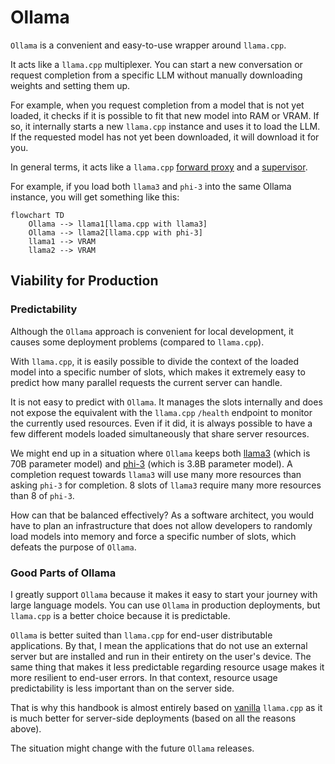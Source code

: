 # Ollama

`Ollama` is a convenient and easy-to-use wrapper around `llama.cpp`.

It acts like a `llama.cpp` multiplexer. You can start a new conversation or request completion from a specific LLM without manually downloading weights and setting them up. 

For example, when you request completion from a model that is not yet loaded, it checks if it is possible to fit that new model into RAM or VRAM. If so, it internally starts a new `llama.cpp` instance and uses it to load the LLM. If the requested model has not yet been downloaded, it will download it for you.

In general terms, it acts like a `llama.cpp` [forward proxy](/general-concepts/load-balancing/forward-proxy.md) and a [supervisor](/general-concepts/load-balancing/supervisor.md).

For example, if you load both `llama3` and `phi-3` into the same Ollama instance, you will get something like this:

```mermaid
flowchart TD
    Ollama --> llama1[llama.cpp with llama3]
    Ollama --> llama2[llama.cpp with phi-3]
    llama1 --> VRAM
    llama2 --> VRAM
```

## Viability for Production

### Predictability

Although the `Ollama` approach is convenient for local development, it causes some deployment problems (compared to `llama.cpp`).

With `llama.cpp`, it is easily possible to divide the context of the loaded model into a specific number of slots, which makes it extremely easy to predict how many parallel requests the current server can handle.

It is not easy to predict with `Ollama`. It manages the slots internally and does not expose the equivalent with the `llama.cpp` `/health` endpoint to monitor the currently used resources. Even if it did, it is always possible to have a few different models loaded simultaneously that share server resources. 

We might end up in a situation where `Ollama` keeps both [llama3](https://llama.meta.com/llama3/) (which is 70B parameter model) and [phi-3](https://azure.microsoft.com/en-us/blog/introducing-phi-3-redefining-whats-possible-with-slms/) (which is 3.8B parameter model). A completion request towards `llama3` will use many more resources than asking `phi-3` for completion. 8 slots of `llama3` require many more resources than 8 of `phi-3`. 

How can that be balanced effectively? As a software architect, you would have to plan an infrastructure that does not allow developers to randomly load models into memory and force a specific number of slots, which defeats the purpose of `Ollama`.

### Good Parts of Ollama

I greatly support `Ollama` because it makes it easy to start your journey with large language models. You can use `Ollama` in production deployments, but `llama.cpp` is a better choice because it is predictable. 

`Ollama` is better suited than `llama.cpp` for end-user distributable applications. By that, I mean the applications that do not use an external server but are installed and run in their entirety on the user's device. The same thing that makes it less predictable regarding resource usage makes it more resilient to end-user errors. In that context, resource usage predictability is less important than on the server side. 

That is why this handbook is almost entirely based on [vanilla](https://en.wikipedia.org/wiki/Vanilla_software) `llama.cpp` as it is much better for server-side deployments (based on all the reasons above).

The situation might change with the future `Ollama` releases.
